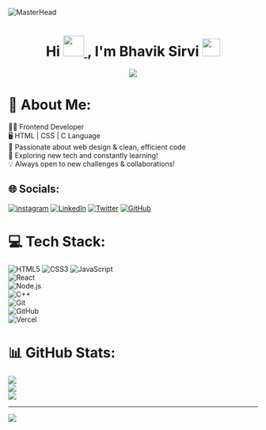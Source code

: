 ![MasterHead](https://camo.githubusercontent.com/b0d12c640e969f1cff1c70bb51c8e1eedfee5f546b1b061c9d1a9a91e70d15c3/68747470733a2f2f6d617275663030312d6d742e6769746875622e696f2f5072656d69756d2d44656c69766572792f7765622e676966)
<h1 align="center"  id="h1">
    Hi
    <a href="#h1" target="_blank" rel="noreferrer">
        <img src="https://media.tenor.com/nebZyl8oN7IAAAAi/wave-hello.gif" width="42" />
    </a>,
    <span>I'm Bhavik Sirvi</span>
    <a href="#h1" target="_blank" rel="noreferrer">
        <img src="https://user-images.githubusercontent.com/74038190/206662607-d9e7591e-bbf9-42f9-9386-29efc927bc16.gif" width="36" />
    </a>
</h1>
 <div align="center">
  <img  src="https://readme-typing-svg.herokuapp.com/?lines=🎨+UI+Developer|;💻+Full+Stack+Learner|;🚀+Innovating+with+Code|;&color=teal&center=true"  />
 </div>

# 💫 About Me:
👨‍💻 Frontend Developer<br>🖥️ HTML | CSS | C Language<br>🎨 Passionate about web design & clean, efficient code<br>🚀 Exploring new tech and constantly learning!<br>💡 Always open to new challenges & collaborations!


## 🌐 Socials:

[![instagram](https://img.shields.io/badge/instagram-%230A66C2.svg?style=for-the-badge&logo=linkedin&logoColor=white)](https://insta.com/in/yourprofile)
[![LinkedIn](https://img.shields.io/badge/LinkedIn-%230A66C2.svg?style=for-the-badge&logo=linkedin&logoColor=white)](https://linkedin.com/in/yourprofile)
[![Twitter](https://img.shields.io/badge/Twitter-%231DA1F2.svg?style=for-the-badge&logo=twitter&logoColor=white)](https://twitter.com/yourprofile)
[![GitHub](https://img.shields.io/badge/GitHub-%23181717.svg?style=for-the-badge&logo=github&logoColor=white)](https://github.com/Bhavik)

# 💻 Tech Stack:
![HTML5](https://img.shields.io/badge/HTML5-%23E34F26.svg?style=for-the-badge&logo=html5&logoColor=white) 
![CSS3](https://img.shields.io/badge/CSS3-%231572B6.svg?style=for-the-badge&logo=css3&logoColor=white) 
![JavaScript](https://img.shields.io/badge/JavaScript-%23F7DF1E.svg?style=for-the-badge&logo=javascript&logoColor=black)  
![React](https://img.shields.io/badge/React-%2361DAFB.svg?style=for-the-badge&logo=react&logoColor=black)  
![Node.js](https://img.shields.io/badge/Node.js-%23339933.svg?style=for-the-badge&logo=node.js&logoColor=white)  
![C++](https://img.shields.io/badge/C%2B%2B-%2300599C.svg?style=for-the-badge&logo=c%2B%2B&logoColor=white)  
![Git](https://img.shields.io/badge/Git-%23F05033.svg?style=for-the-badge&logo=git&logoColor=white)  
![GitHub](https://img.shields.io/badge/GitHub-%23181717.svg?style=for-the-badge&logo=github&logoColor=white)  
![Vercel](https://img.shields.io/badge/Vercel-%23000000.svg?style=for-the-badge&logo=vercel&logoColor=white)


# 📊 GitHub Stats:
![](https://github-readme-stats.vercel.app/api?username=Bhavik&theme=dark&hide_border=false&include_all_commits=false&count_private=false)<br/>
![](https://github-readme-streak-stats.herokuapp.com/?user=Bhavik&theme=dark&hide_border=false)<br/>
![](https://github-readme-stats.vercel.app/api/top-langs/?username=Bhavik&theme=dark&hide_border=false&include_all_commits=false&count_private=false&layout=compact)

---
[![](https://visitcount.itsvg.in/api?id=Bhavik&icon=0&color=0)](https://visitcount.itsvg.in)

<!-- Proudly created with GPRM ( https://gprm.itsvg.in ) -->

